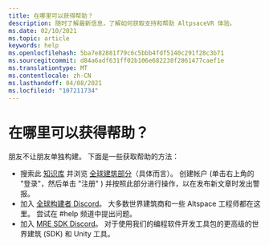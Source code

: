 ```yaml
---
title: 在哪里可以获得帮助？
description: 随时了解最新信息，了解如何获取支持和帮助 AltpsaceVR 体验。
ms.date: 02/10/2021
ms.topic: article
keywords: help
ms.openlocfilehash: 5ba7e82881f79c6c5bbb4fdf5140c291f28c3b71
ms.sourcegitcommit: d84a6adf631ff02b106e682238f2861477caef1e
ms.translationtype: MT
ms.contentlocale: zh-CN
ms.lasthandoff: 04/08/2021
ms.locfileid: "107211734"
---
```

# <a name="where-can-i-get-help"></a>在哪里可以获得帮助？

朋友不让朋友单独构建。 下面是一些获取帮助的方法：

* 搜索此 [知识库](../index.yml) 并浏览 [全球建筑部分](world-editor-getting-started.md)（具体而言）。 创建帐户 (单击右上角的 "登录"，然后单击 "注册" ) 并按照此部分进行操作，以在发布新文章时发出警报。
* 加入 [全球构建者 Discord](https://discordapp.com/invite/altspacevr)。 大多数世界建筑商和一些 Altspace 工程师都在这里。 尝试在 #help 频道中提出问题。
* 加入 [MRE SDK Discord](https://discord.gg/xyBcQec)。 对于使用我们的编程软件开发工具包的更高级的世界建筑 (SDK) 和 Unity 工具。 